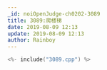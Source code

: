 ```yaml
---
_id: noiOpenJudge-ch0202-3089
title: 3089:爬楼梯
date: 2019-08-09 12:13
update: 2019-08-09 12:13
author: Rainboy
---
```


```c
<%- include("3089.cpp") %>
```

